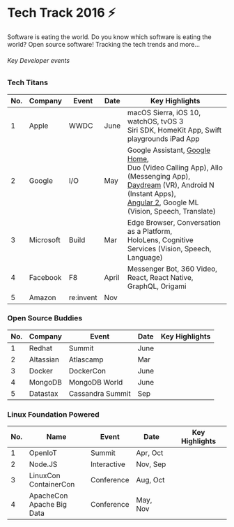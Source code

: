 # Tech Track 2016 :zap:
Software is eating the world. 
Do you know which software is eating the world? Open source software! 
Tracking the tech trends and more...

###### Key Developer events

### Tech Titans

| No. |  Company |  Event | Date |  Key Highlights|
|---|---|---|---|---|
|1|  Apple |  WWDC | June  | macOS Sierra, iOS 10, watchOS, tvOS  3 <BR> Siri SDK, HomeKit App, Swift playgrounds iPad App   |
| 2  |  Google | I/O  | May  | Google Assistant, [Google Home](https://home.google.com), <BR> Duo (Video Calling App), Allo (Messenging App), <BR> [Daydream](https://vr.google.com/daydream/) (VR), Android N (Instant Apps), <BR> [Angular 2](https://github.com/lakshmag/TechTrack/wiki/Angular-2), Google ML (Vision, Speech, Translate) |
|  3 | Microsoft  | Build  | Mar  | Edge Browser, Conversation as a Platform, <BR> HoloLens, Cognitive Services (Vision, Speech, Language)  |
|   4 | Facebook  |  F8 | April  | Messenger Bot, 360 Video, <BR> React, React Native, GraphQL, Origami  |
|  5 |  Amazon |re:invent   |  Nov |   |


### Open Source Buddies

| No. |  Company |  Event | Date |  Key Highlights|
|---|---|---|---|---|
|1|  Redhat| Summit  |  June |   |
| 2  |  Altassian | Atlascamp  | Mar  |  |
|  3 | Docker  | DockerCon  | June  | |
|   4 | MongoDB  | MongoDB World | June  |   |
|  5 |  Datastax|   Cassandra Summit | Sep  |  |

### Linux Foundation Powered

| No. |  Name |  Event | Date |  Key Highlights|
|---|---|---|---|---|
|1|  OpenIoT | Summit  |  Apr, Oct |   |
| 2  | Node.JS   | Interactive  | Nov, Sep  |  |
|  3 | LinuxCon <BR> ContainerCon  | Conference | Aug, Oct  | |
|   4 | ApacheCon <BR> Apache Big Data  | Conference | May, Nov  |   |
